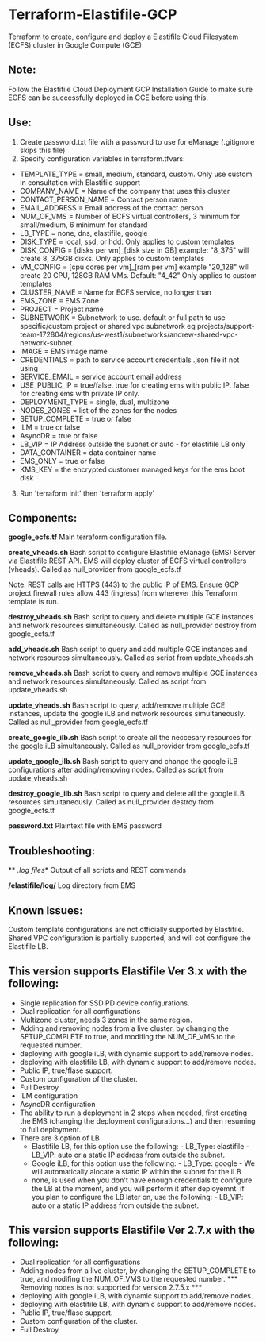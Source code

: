 # Terraform-Elastifile-GCP

Terraform to create, configure and deploy a Elastifile Cloud Filesystem (ECFS) cluster in Google Compute (GCE)

## Note:
Follow the Elastifile Cloud Deployment GCP Installation Guide to make sure ECFS can be successfully deployed in GCE before using this.

## Use:
1. Create password.txt file with a password to use for eManage  (.gitignore skips this file)
2. Specify configuration variables in terraform.tfvars:
- TEMPLATE_TYPE = small, medium, standard, custom. Only use custom in consultation with Elastifile support
- COMPANY_NAME = Name of the company that uses this cluster
- CONTACT_PERSON_NAME = Contact person name
- EMAIL_ADDRESS = Email address of the contact person
- NUM_OF_VMS = Number of ECFS virtual controllers, 3 minimum for small/medium, 6 minimum for standard
- LB_TYPE = none, dns, elastifile, google
- DISK_TYPE = local, ssd, or hdd. Only applies to custom templates
- DISK_CONFIG = [disks per vm]_[disk size in GB] example: "8_375" will create 8, 375GB disks. Only applies to custom templates
- VM_CONFIG = [cpu cores per vm]_[ram per vm] example "20_128" will create 20 CPU, 128GB RAM VMs. Default: "4_42" Only applies to custom templates
- CLUSTER_NAME = Name for ECFS service, no longer than
- EMS_ZONE = EMS Zone
- PROJECT = Project name
- SUBNETWORK = Subnetwork to use. default or full path to use specific/custom project or shared vpc subnetwork eg projects/support-team-172804/regions/us-west1/subnetworks/andrew-shared-vpc-network-subnet
- IMAGE = EMS image name
- CREDENTIALS = path to service account credentials .json file if not using
- SERVICE_EMAIL = service account email address
- USE_PUBLIC_IP = true/false. true for creating ems with public IP. false for creating ems with private IP only.
- DEPLOYMENT_TYPE = single, dual, multizone
- NODES_ZONES = list of the zones for the nodes
- SETUP_COMPLETE = true or false
- ILM = true or false
- AsyncDR = true or false
- LB_VIP = IP Address outside the subnet or auto - for elastifile LB only
- DATA_CONTAINER = data container name
- EMS_ONLY = true or false
- KMS_KEY = the encrypted customer managed keys for the ems boot disk

3. Run 'terraform init' then 'terraform apply'


## Components:

**google_ecfs.tf**
Main terraform configuration file.

**create_vheads.sh**
Bash script to configure Elastifile eManage (EMS) Server via Elastifile REST API. EMS will deploy cluster of ECFS virtual controllers (vheads). Called as null_provider from google_ecfs.tf

Note: REST calls are HTTPS (443) to the public IP of EMS. Ensure GCP project firewall rules allow 443 (ingress) from wherever this Terraform template is run.

**destroy_vheads.sh**
Bash script to query and delete multiple GCE instances and network resources simultaneously. Called as null_provider destroy from google_ecfs.tf

**add_vheads.sh**
Bash script to query and add multiple GCE instances and network resources simultaneously. Called as script from update_vheads.sh

**remove_vheads.sh**
Bash script to query and remove multiple GCE instances and network resources simultaneously. Called as script from update_vheads.sh

**update_vheads.sh**
Bash script to query, add/remove multiple GCE instances, update the google iLB and network resources simultaneously. Called as null_provider from google_ecfs.tf

**create_google_ilb.sh**
Bash script to create all the neccesary resources for the google iLB simultaneously. Called as null_provider from google_ecfs.tf

**update_google_ilb.sh**
Bash script to query and change the google iLB configurations after adding/removing nodes. Called as script from update_vheads.sh

**destroy_google_ilb.sh**
Bash script to query and delete all the google iLB resources simultaneously. Called as null_provider destroy from google_ecfs.tf


**password.txt**
Plaintext file with EMS password

## Troubleshooting:
** *.log files**
Output of all scripts and REST commands

**/elastifile/log/**
Log directory from EMS

## Known Issues:
Custom template configurations are not officially supported by Elastifile.
Shared VPC configuration is partially supported, and will cot configure the Elastifile LB.

## This version supports Elastifile Ver 3.x with the following:
- Single replication for SSD PD device configurations.
- Dual replication for all configurations
- Multizone cluster, needs 3 zones in the same region.
- Adding and removing nodes from a live cluster, by changing the SETUP_COMPLETE to true, and modifing the NUM_OF_VMS to the requested number.
- deploying with google iLB, with dynamic support to add/remove nodes.
- deploying with elastifile LB,  with dynamic support to add/remove nodes.
- Public IP, true/flase support.
- Custom configuration of the cluster.
- Full Destroy 
- ILM configuration
- AsyncDR configuration
- The ability to run a deployment in 2 steps when needed, first creating the EMS (changing the deployment configurations...) and then resuming to full deployment.
- There are 3 option of LB
  - Elastifile LB, for this option use the following:
        - LB_Type: elastifile
        - LB_VIP: auto or a static IP address from outside the subnet.
  - Google iLB, for this option use the following:
        - LB_Type: google
        - We will automatically alocate a static IP within the subnet for the iLB
  - none, is used when you don't have enough credentials to configure the LB at the moment, and you will perform it after deployemnt. if you plan to configure the LB later on, use the following:
        - LB_VIP: auto or a static IP address from outside the subnet.


## This version supports Elastifile Ver 2.7.x with the following:
- Dual replication for all configurations
- Adding nodes from a live cluster, by changing the SETUP_COMPLETE to true, and modifing the NUM_OF_VMS to the requested number. 
*** Removing nodes is not supported for version 2.7.5.x ***
- deploying with google iLB, with dynamic support to add/remove nodes.
- deploying with elastifile LB,  with dynamic support to add/remove nodes.
- Public IP, true/flase support.
- Custom configuration of the cluster.
- Full Destroy
